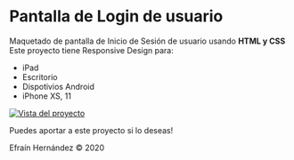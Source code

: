 # Pantalla de Login de usuario
Maquetado de pantalla de Inicio de Sesión de usuario usando **HTML y CSS**
Este proyecto tiene Responsive Design para:
- iPad
- Escritorio 
- Dispotivios Android
- iPhone XS, 11

[![Vista del proyecto](https://i.imgur.com/mea7OcZ.png "Vista del proyecto")](https://i.imgur.com/mea7OcZ.png "Vista del proyecto")

Puedes aportar a este proyecto si lo deseas!

Efraín Hernández &COPY; 2020 